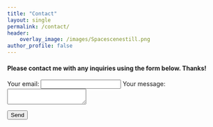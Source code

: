 ```yaml
---
title: "Contact"
layout: single
permalink: /contact/
header:
    overlay_image: /images/Spacescenestill.png
author_profile: false
---
```

<!-- Please contact me at rowan.o.vredenburg@gmail.com with any inquiries
{: .text-center} -->

<!-- ### [<i class="fas fa-fw fa-envelope-square fa-2x"></i> <br> rowan.o.vredenburg@gmail.com](mailto:rowan.o.vredenburg@gmail.com)
{: .text-center}

### [<i class="fab fa-fw fa-linkedin fa-2x"></i> <br> LinkedIn](https://www.linkedin.com/in/rowan-vredenburg-4ab372100/)
{: .text-center} -->

#### Please contact me with any inquiries using the form below. Thanks!

<form
  action="https://formspree.io/xoqpqzee"
  method="POST"
>
  <label>
    Your email:
    <input type="text" name="_replyto">
  </label>
  <label>
    Your message:
    <textarea name="message"></textarea>
  </label>

  <!-- your other form fields go here -->

  <button type="submit">Send</button>
</form>

